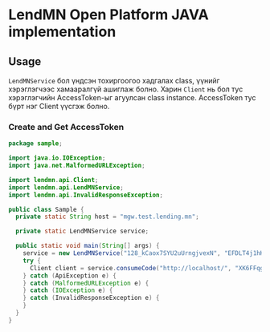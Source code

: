 # LendMN Open Platform JAVA implementation


## Usage

`LendMNService` бол үндсэн тохиргоогоо хадгалах class, үүнийг хэрэглэгчээс хамааралгүй ашиглаж болно. Харин `Client` нь бол тус хэрэглэгчийн AccessToken-ыг агуулсан class instance. AccessToken тус бүрт нэг Client үүсгэж болно.

### Create and Get AccessToken

```java
package sample;

import java.io.IOException;
import java.net.MalformedURLException;

import lendmn.api.Client; 
import lendmn.api.LendMNService;
import lendmn.api.InvalidResponseException;

public class Sample {
  private static String host = "mgw.test.lending.mn";

  private static LendMNService service;

  public static void main(String[] args) {
    service = new LendMNService("128_kCaox7SYU2uUrngjvexN", "EFDLT4j1hK", host);
    try {
      Client client = service.consumeCode("http://localhost/", "XK6FFqg4rNab05d");
    } catch (ApiException e) {
    } catch (MalformedURLException e) {
    } catch (IOException e) {
    } catch (InvalidResponseException e) {
    }
  }
}
```
